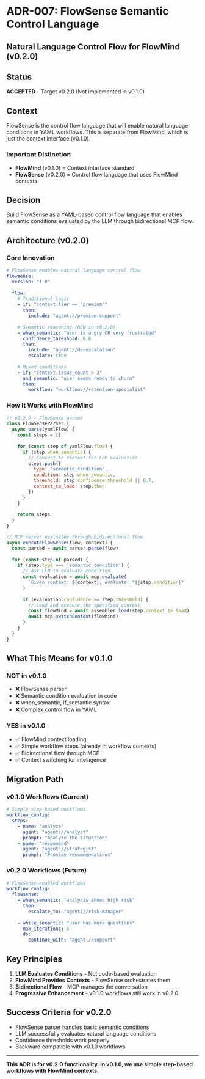 # ADR-007: FlowSense Semantic Control Language
## Natural Language Control Flow for FlowMind (v0.2.0)

## Status
**ACCEPTED** - Target v0.2.0 (Not implemented in v0.1.0)

## Context
FlowSense is the control flow language that will enable natural language conditions in YAML workflows. This is separate from FlowMind, which is just the context interface (v0.1.0).

### Important Distinction
- **FlowMind** (v0.1.0) = Context interface standard
- **FlowSense** (v0.2.0) = Control flow language that uses FlowMind contexts

## Decision
Build FlowSense as a YAML-based control flow language that enables semantic conditions evaluated by the LLM through bidirectional MCP flow.

## Architecture (v0.2.0)

### Core Innovation
```yaml
# FlowSense enables natural language control flow
flowsense:
  version: "1.0"
  
  flow:
    # Traditional logic
    - if: "context.tier == 'premium'"
      then:
        include: "agent://premium-support"
        
    # Semantic reasoning (NEW in v0.2.0)
    - when_semantic: "user is angry OR very frustrated"
      confidence_threshold: 0.8
      then:
        include: "agent://de-escalation"
        escalate: true
        
    # Mixed conditions
    - if: "context.issue_count > 3"
      and_semantic: "user seems ready to churn"
      then:
        workflow: "workflow://retention-specialist"
```

### How It Works with FlowMind
```javascript
// v0.2.0 - FlowSense parser
class FlowSenseParser {
  async parse(yamlFlow) {
    const steps = []
    
    for (const step of yamlFlow.flow) {
      if (step.when_semantic) {
        // Convert to context for LLM evaluation
        steps.push({
          type: 'semantic_condition',
          condition: step.when_semantic,
          threshold: step.confidence_threshold || 0.7,
          context_to_load: step.then
        })
      }
    }
    
    return steps
  }
}

// MCP server evaluates through bidirectional flow
async executeFlowSense(flow, context) {
  const parsed = await parser.parse(flow)
  
  for (const step of parsed) {
    if (step.type === 'semantic_condition') {
      // Ask LLM to evaluate condition
      const evaluation = await mcp.evaluate(
        `Given context: ${context}, evaluate: "${step.condition}"`
      )
      
      if (evaluation.confidence >= step.threshold) {
        // Load and execute the specified context
        const flowMind = await assembler.load(step.context_to_load)
        await mcp.switchContext(flowMind)
      }
    }
  }
}
```

## What This Means for v0.1.0

### NOT in v0.1.0
- ❌ FlowSense parser
- ❌ Semantic condition evaluation in code
- ❌ when_semantic, if_semantic syntax
- ❌ Complex control flow in YAML

### YES in v0.1.0
- ✅ FlowMind context loading
- ✅ Simple workflow steps (already in workflow contexts)
- ✅ Bidirectional flow through MCP
- ✅ Context switching for intelligence

## Migration Path

### v0.1.0 Workflows (Current)
```yaml
# Simple step-based workflows
workflow_config:
  steps:
    - name: "analyze"
      agent: "agent://analyst"
      prompt: "Analyze the situation"
    - name: "recommend"
      agent: "agent://strategist"
      prompt: "Provide recommendations"
```

### v0.2.0 Workflows (Future)
```yaml
# FlowSense-enabled workflows
workflow_config:
  flowsense:
    - when_semantic: "analysis shows high risk"
      then:
        escalate_to: "agent://risk-manager"
        
    - while_semantic: "user has more questions"
      max_iterations: 5
      do:
        continue_with: "agent://support"
```

## Key Principles

1. **LLM Evaluates Conditions** - Not code-based evaluation
2. **FlowMind Provides Contexts** - FlowSense orchestrates them
3. **Bidirectional Flow** - MCP manages the conversation
4. **Progressive Enhancement** - v0.1.0 workflows still work in v0.2.0

## Success Criteria for v0.2.0

- FlowSense parser handles basic semantic conditions
- LLM successfully evaluates natural language conditions
- Confidence thresholds work properly
- Backward compatible with v0.1.0 workflows

---

**This ADR is for v0.2.0 functionality. In v0.1.0, we use simple step-based workflows with FlowMind contexts.**
